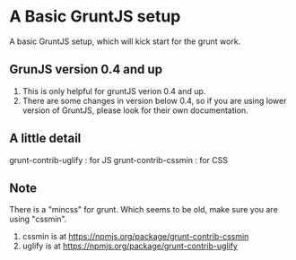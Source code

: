 A Basic GruntJS setup
============
A basic GruntJS setup, which will kick start for the grunt work.

GrunJS version 0.4 and up
----------------------
1. This is only helpful for gruntJS verion 0.4 and up. 
2. There are some changes in version below 0.4, so if you are using lower version of GruntJS, please look for their own documentation.

A little detail
----------------------
grunt-contrib-uglify : for JS
grunt-contrib-cssmin : for CSS

Note
----------------------
There is a "mincss" for grunt. Which seems to be old, make sure you are using "cssmin".

1. cssmin is at https://npmjs.org/package/grunt-contrib-cssmin
2. uglify is at https://npmjs.org/package/grunt-contrib-uglify
